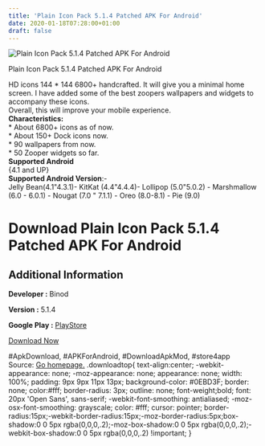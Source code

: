 ```yaml
---
title: 'Plain Icon Pack 5.1.4 Patched APK For Android'
date: 2020-01-18T07:28:00+01:00
draft: false
---
```


![Plain Icon Pack 5.1.4 Patched APK For Android](https://i0.wp.com/apkhome.net/wp-content/uploads/2020/01/Plain-Icon-Pack-5.1.4-Patched.png "Plain Icon Pack 5.1.4 Patched APK For Android")

  

Plain Icon Pack 5.1.4 Patched APK For Android

HD icons 144 \* 144 6800+ handcrafted. It will give you a minimal home screen. I have added some of the best zoopers wallpapers and widgets to accompany these icons.  
Overall, this will improve your mobile experience.  
**Characteristics:**  
\* About 6800+ icons as of now.  
\* About 150+ Dock icons now.  
\* 90 wallpapers from now.  
\* 50 Zooper widgets so far.  
**Supported Android**  
{4.1 and UP}  
**Supported Android Version**:-  
Jelly Bean(4.1"4.3.1)- KitKat (4.4"4.4.4)- Lollipop (5.0"5.0.2) - Marshmallow (6.0 - 6.0.1) - Nougat (7.0 " 7.1.1) - Oreo (8.0-8.1) - Pie (9.0)

Download Plain Icon Pack 5.1.4 Patched APK For Android
======================================================

Additional Information
----------------------

**Developer :** Binod

**Version :** 5.1.4

**Google Play :** [PlayStore](https://play.google.com/store/apps/details?id=com.ray.plain.icons.paid)

  

[Download Now](https://store4app.co/post/plain-icon-pack-5-1-4-patched-apk-for-android_1579284290)

  
#ApkDownload, #APKForAndroid, #DownloadApkMod, #store4app  
Source: [Go homepage.](https://store4app.co/post/plain-icon-pack-5-1-4-patched-apk-for-android_1579284290) .downloadtop{ text-align:center; -webkit-appearance: none; -moz-appearance: none; appearance: none; width: 100%; padding: 9px 9px 11px 13px; background-color: #0EBD3F; border: none; color:#fff; border-radius: 3px; outline: none; font-weight;bold; font: 20px 'Open Sans', sans-serif; -webkit-font-smoothing: antialiased; -moz-osx-font-smoothing: grayscale; color: #fff; cursor: pointer; border-radius:15px;-webkit-border-radius:15px;-moz-border-radius:5px;box-shadow:0 0 5px rgba(0,0,0,.2);-moz-box-shadow:0 0 5px rgba(0,0,0,.2);-webkit-box-shadow:0 0 5px rgba(0,0,0,.2) !important; }